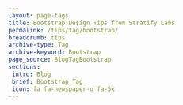 ```yaml
---
layout: page-tags
title: Bootstrap Design Tips from Stratify Labs
permalink: /tips/tag/bootstrap/
breadcrumb: tips
archive-type: Tag
archive-keyword: Bootstrap
page_source: BlogTagBootstrap
sections:
 intro: Blog
 brief: Bootstrap Tag
 icon: fa fa-newspaper-o fa-5x
---
```

